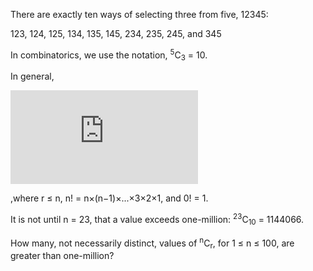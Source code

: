 There are exactly ten ways of selecting three from five, 12345:

123, 124, 125, 134, 135, 145, 234, 235, 245, and 345

In combinatorics, we use the notation, <sup>5</sup>C<sub>3</sub> = 10.

In general,

![ncr](https://latex.codecogs.com/png.latex?%5EnC_r%20%3D%20%5Cfrac%7Bn%21%7D%7Bn%21%28n-r%29%21%7D)

,where r ≤ n, n! = n×(n−1)×...×3×2×1, and 0! = 1.

It is not until n = 23, that a value exceeds one-million: <sup>23</sup>C<sub>10</sub> = 1144066.

How many, not necessarily distinct, values of <sup>n</sup>C<sub>r</sub>, for 1 ≤ n ≤ 100, are greater than one-million?